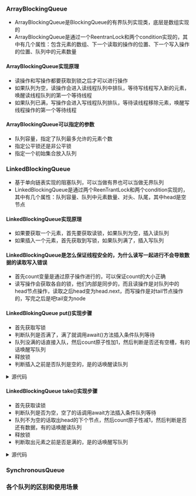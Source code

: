 ### ArrayBlockingQueue
- ArrayBlockingQueue是BlockingQueue的有界队列实现类，底层是数组实现的
- ArrayBlockingQueue是通过一个ReentranLock和两个condition实现的，其中有几个属性：包含元素的数组、下一个读取的操作的位置、下一个写入操作的位置、队列中的元素数量

#### ArrayBlockingQueue实现原理
- 读操作和写操作都要获取到锁之后才可以进行操作
- 如果队列为空，读操作会进入读线程队列中排队，等待写线程写入新的元素，唤醒读线程队列的第一个等待线程
- 如果队列已满，写操作会进入写线程队列排队，等待读线程移除元素，唤醒写线程操作的第一个等待线程

#### ArrayBlockingQueue可以指定的参数
- 队列容量，指定了队列最多允许的元素个数
- 指定公平锁还是非公平锁
- 指定一个初始集合放入队列

### LinkedBlockingQueue
- 基于单向链表实现的阻塞队列，可以当做有界也可以当做无界队列
- LinkedBlockingQueue是通过两个ReenTrantLock和两个condition实现的，其中有几个属性：队列容量、队列中元素数量、对头、队尾，其中head是空节点

#### LinkedBlockingQueue实现原理
- 如果要获取一个元素，首先要获取读锁，如果队列为空，插入读队列
- 如果插入一个元素，首先获取到写锁，如果队列满了，插入写队列

#### LinkedBlockingQueue是怎么保证线程安全的，为什么读写一起进行不会导致数据的读取写入错误
- 首先count变量是通过原子操作进行的，可以保证count的大小正确
- 读写操作会获取各自的锁，他们内部是同步的，而且读操作是对队列中的head节点操作，读取之后head变为head.next，而写操作是对tail节点操作的，写完之后是吧tail变为node

#### LinkedBlokingQueue put()实现步骤
- 首先获取写锁
- 判断队列是否满了，满了就调用await()方法插入条件队列等待
- 队列没满的话直接入队，然后count原子性加1，然后判断是否还有空槽，有的话唤醒写队列
- 释放锁
- 判断插入之前是否队列是空的，是的话唤醒读队列

<details>
  <summary>源代码</summary>
  
  ```java 
  public void put(E e) throws InterruptedException {
    if (e == null) throw new NullPointerException();
    // 如果你纠结这里为什么是 -1，可以看看 offer 方法。这就是个标识成功、失败的标志而已。
    int c = -1;
    Node<E> node = new Node(e);
    final ReentrantLock putLock = this.putLock;
    final AtomicInteger count = this.count;
    // 必须要获取到 putLock 才可以进行插入操作
    putLock.lockInterruptibly();
    try {
        // 如果队列满，等待 notFull 的条件满足。
        while (count.get() == capacity) {
            notFull.await();
        }
        // 入队
        enqueue(node);
        // count 原子加 1，c 还是加 1 前的值
        c = count.getAndIncrement();
        // 如果这个元素入队后，还有至少一个槽可以使用，调用 notFull.signal() 唤醒等待线程。
        // 哪些线程会等待在 notFull 这个 Condition 上呢？
        if (c + 1 < capacity)
            notFull.signal();
    } finally {
        // 入队后，释放掉 putLock
        putLock.unlock();
    }
    // 如果 c == 0，那么代表队列在这个元素入队前是空的（不包括head空节点），
    // 那么所有的读线程都在等待 notEmpty 这个条件，等待唤醒，这里做一次唤醒操作
    if (c == 0)
        signalNotEmpty();
}

// 入队的代码非常简单，就是将 last 属性指向这个新元素，并且让原队尾的 next 指向这个元素
// 这里入队没有并发问题，因为只有获取到 putLock 独占锁以后，才可以进行此操作
private void enqueue(Node<E> node) {
    // assert putLock.isHeldByCurrentThread();
    // assert last.next == null;
    last = last.next = node;
}

// 元素入队后，如果需要，调用这个方法唤醒读线程来读
private void signalNotEmpty() {
    final ReentrantLock takeLock = this.takeLock;
    takeLock.lock();
    try {
        notEmpty.signal();
    } finally {
        takeLock.unlock();
    }
}
  ```
  
  </details>

#### LinkedBlockingQueue take()实现步骤
- 首先获取读锁
- 判断队列是否为空，空了的话调用await方法插入条件队列等待
- 队列不为空的话取出head的下个节点，然后count原子性减1，然后判断是否还有数据，有的话唤醒读队列
- 释放锁
- 判断取出元素之前是否是满的，是的话唤醒写队列


<details>
  <summary>源代码</summary>
  
  ```java 
  public E take() throws InterruptedException {
    E x;
    int c = -1;
    final AtomicInteger count = this.count;
    final ReentrantLock takeLock = this.takeLock;
    // 首先，需要获取到 takeLock 才能进行出队操作
    takeLock.lockInterruptibly();
    try {
        // 如果队列为空，等待 notEmpty 这个条件满足再继续执行
        while (count.get() == 0) {
            notEmpty.await();
        }
        // 出队
        x = dequeue();
        // count 进行原子减 1
        c = count.getAndDecrement();
        // 如果这次出队后，队列中至少还有一个元素，那么调用 notEmpty.signal() 唤醒其他的读线程
        if (c > 1)
            notEmpty.signal();
    } finally {
        // 出队后释放掉 takeLock
        takeLock.unlock();
    }
    // 如果 c == capacity，那么说明在这个 take 方法发生的时候，队列是满的
    // 既然出队了一个，那么意味着队列不满了，唤醒写线程去写
    if (c == capacity)
        signalNotFull();
    return x;
}
// 取队头，出队
private E dequeue() {
    // assert takeLock.isHeldByCurrentThread();
    // assert head.item == null;
    // 之前说了，头结点是空的
    Node<E> h = head;
    Node<E> first = h.next;
    h.next = h; // help GC
    // 设置这个为新的头结点
    head = first;
    E x = first.item;
    first.item = null;
    return x;
}
// 元素出队后，如果需要，调用这个方法唤醒写线程来写
private void signalNotFull() {
    final ReentrantLock putLock = this.putLock;
    putLock.lock();
    try {
        notFull.signal();
    } finally {
        putLock.unlock();
    }
}
  ```
  
  </details>


### SynchronousQueue


### 各个队列的区别和使用场景
